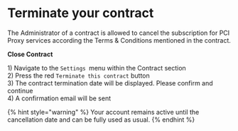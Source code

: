 # Terminate your contract

The Administrator of a contract is allowed to cancel the subscription for PCI Proxy services according the Terms & Conditions mentioned in the contract. 

**Close Contract**

1\) Navigate to the `Settings `menu within the Contract section\
2\) Press the red `Terminate this contract` button\
3\) The contract termination date will be displayed. Please confirm and continue\
4\) A confirmation email will be sent

{% hint style="warning" %}
Your account remains active until the cancellation date and can be fully used as usual. 
{% endhint %}
